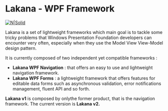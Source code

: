 # Lakana - WPF Framework    

[![N|Solid](https://cldup.com/dTxpPi9lDf.thumb.png)](https://nodesource.com/products/nsolid)

Lakana is a set of lightweight frameworks which main goal is to tackle some tricky problems that Windows Presentation Foundation developers can encounter very often, especially when they use the Model View View-Model design pattern. 

It is currently composed of two independent yet compatible frameworks :

  - **Lakana WPF Navigation** : that offers an easy to use and lightweight navigation framework.
  - **Lakana WPF Forms** : a lightweight framework that offers features for editable data forms such as asynchronous validation, error notifications management, fluent API and so forth.
  
**Lakana v1** is composed by onlythe former product, that is the navigation framework. The current version is **Lakana v2.**
